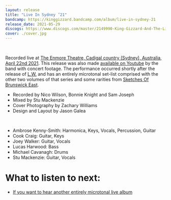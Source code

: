 ```yaml
---
layout: release
title: "Live In Sydney ’21"
bandcamp: https://kinggizzard.bandcamp.com/album/live-in-sydney-21
release_date: 2021-05-29
discogs: https://www.discogs.com/master/2149990-King-Gizzard-And-The-Lizard-Wizard-Live-In-Sydney-21
cover: ./cover.jpg
---
```

<br>

Recorded live at [The Enmore Theatre, Cadigal country (Sydney), Australia, April 22nd 2021](/setlists/2021/04/22/enmore-theatre-sydney-australia.html). This release was also made [available on Youtube](https://www.youtube.com/watch?v=JbjZ-jZnoss) by the band with concert footage. The performance occurred shortly after the release of [L.W.](../lw) and has an entirely microtonal set-list comprised with the other two volumes of that series and some rarities from [Sketches Of Brunswick East](../sketches-of-brunswick-east).

* Recorded by Nico Wilson, Bonnie Knight and Sam Joseph
* Mixed by Stu Mackenzie
* Cover Photography by Zachary Williams
* Design and Layout by Jason Galea  
<br>  
  
* Ambrose Kenny-Smith: Harmonica, Keys, Vocals, Percussion, Guitar
* Cook Craig: Guitar, Keys
* Joey Walker: Guitar, Vocals
* Lucas Harwood: Bass
* Michael Cavanagh: Drums
* Stu Mackenzie: Guitar, Vocals

# What to listen to next:

*   [If you want to hear another entirely microtonal live album](../live-in-melbourne-2021)
